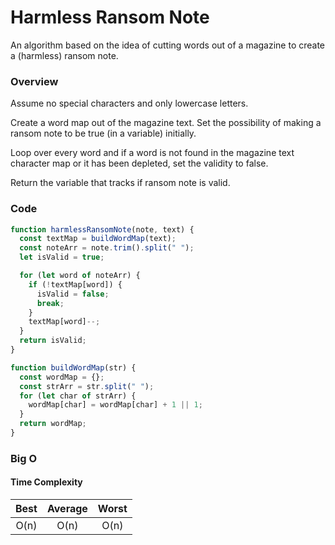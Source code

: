 # Harmless Ransom Note

An algorithm based on the idea of cutting words out of a magazine to create a (harmless) ransom note.

### Overview

Assume no special characters and only lowercase letters.

Create a word map out of the magazine text. Set the possibility of making a ransom note to be true (in a variable) initially.

Loop over every word and if a word is not found in the magazine text character map or it has been depleted, set the validity to false.

Return the variable that tracks if ransom note is valid.

### Code

```javascript
function harmlessRansomNote(note, text) {
  const textMap = buildWordMap(text);
  const noteArr = note.trim().split(" ");
  let isValid = true;

  for (let word of noteArr) {
    if (!textMap[word]) {
      isValid = false;
      break;
    }
    textMap[word]--;
  }
  return isValid;
}

function buildWordMap(str) {
  const wordMap = {};
  const strArr = str.split(" ");
  for (let char of strArr) {
    wordMap[char] = wordMap[char] + 1 || 1;
  }
  return wordMap;
}
```

### Big O

#### Time Complexity

| Best | Average | Worst |
| :--: | :-----: | :---: |
| O(n) |  O(n)   | O(n)  |
